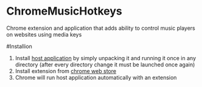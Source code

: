 # ChromeMusicHotkeys
Chrome extension and application that adds ability to control music players on websites using media keys

#Installion
1. Install [host application](https://www.dropbox.com/s/uo8rlgzhk8o5qob/MusicHotkeys.zip?dl=0) by simply unpacking it and running it once in any directory (after every directory change it must be launched once again)
2. Install extension from [chrome web store](https://chrome.google.com/webstore/detail/jpljkoiffncgngmkegbeonhjbkoghdmd)
3. Chrome will run host application automatically with an extension
